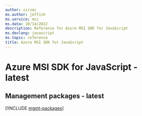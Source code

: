 ```yaml
---
author: xirzec
ms.author: jeffish
ms.service: msi
ms.data: 10/14/2022
description: Reference for Azure MSI SDK for JavaScript
ms.devlang: javascript
ms.topic: reference
title: Azure MSI SDK for JavaScript
---
```

# Azure MSI SDK for JavaScript - latest

## Management packages - latest
[!INCLUDE [mgmt-packages](msi-mgmt-index.md)]